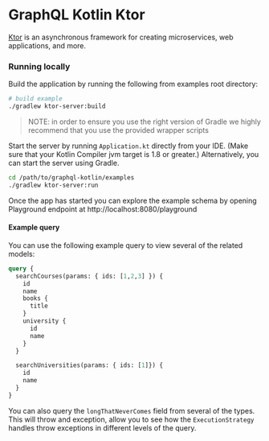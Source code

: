 # GraphQL Kotlin Ktor

[Ktor](http://ktor.io/) is an asynchronous framework for creating microservices, web applications, and more.

### Running locally
Build the application by running the following from examples root directory:

```bash
# build example
./gradlew ktor-server:build
```

> NOTE: in order to ensure you use the right version of Gradle we highly recommend that you use the provided wrapper scripts

Start the server by running `Application.kt` directly from your IDE. (Make sure that your Kotlin Compiler jvm target is 1.8 or greater.)
Alternatively, you can start the server using Gradle.

```bash
cd /path/to/graphql-kotlin/examples
./gradlew ktor-server:run
```

Once the app has started you can explore the example schema by opening Playground endpoint at http://localhost:8080/playground

#### Example query

You can use the following example query to view several of the related models:

```graphql
query {
  searchCourses(params: { ids: [1,2,3] }) {
    id
    name
    books {
      title
    }
    university {
      id
      name
    }
  }

  searchUniversities(params: { ids: [1]}) {
    id
    name
  }
}
```

You can also query the `longThatNeverComes` field from several of the types. This will throw and exception,
allow you to see how the `ExecutionStrategy` handles throw exceptions in different levels of the query.
